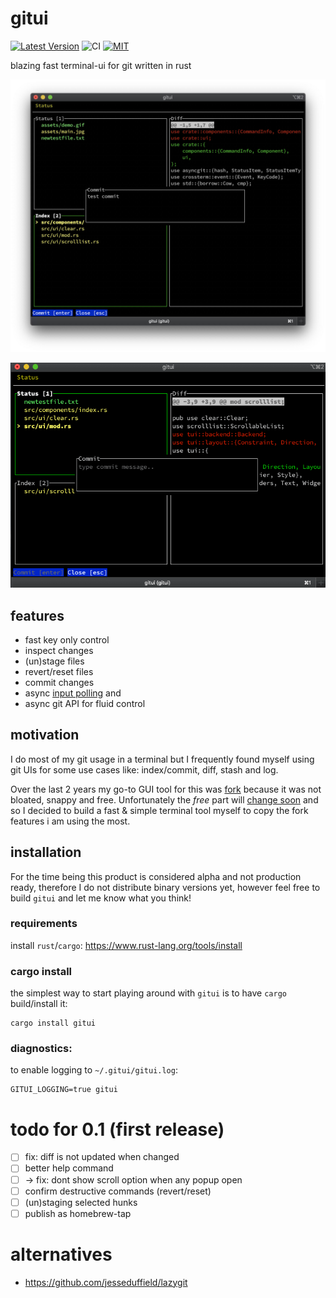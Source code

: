 # gitui

[![Latest Version][s1]][l1] ![CI](https://github.com/extrawurst/gitui/workflows/CI/badge.svg)  [![MIT][s2]][l2] 

[s1]: https://img.shields.io/crates/v/gitui.svg
[l1]: https://crates.io/crates/gitui

[s2]: https://img.shields.io/badge/license-MIT-blue.svg
[l2]: LICENSE

blazing fast terminal-ui for git written in rust

![img](assets/main.jpg)

![img](assets/demo.gif)

## features

* fast key only control
* inspect changes
* (un)stage files
* revert/reset files
* commit changes
* async [input polling](assets/perf_compare.jpg) and 
* async git API for fluid control

## motivation

I do most of my git usage in a terminal but I frequently found myself using git UIs for some use cases like: index/commit, diff, stash and log.

Over the last 2 years my go-to GUI tool for this was [fork](https://git-fork.com) because it was not bloated, snappy and free. Unfortunately the *free* part will [change soon](https://github.com/ForkIssues/TrackerWin/issues/571) and so I decided to build a fast & simple terminal tool myself to copy the fork features i am using the most.

## installation

For the time being this product is considered alpha and not production ready, therefore I do not distribute binary versions yet, however feel free to build `gitui` and let me know what you think!

### requirements

install `rust`/`cargo`: https://www.rust-lang.org/tools/install

### cargo install

the simplest way to start playing around with `gitui` is to have `cargo` build/install it:

```
cargo install gitui
```

### diagnostics:

to enable logging to `~/.gitui/gitui.log`:
```
GITUI_LOGGING=true gitui
```

# todo for 0.1 (first release)

* [ ] fix: diff is not updated when changed
* [ ] better help command 
* [ ] -> fix: dont show scroll option when any popup open
* [ ] confirm destructive commands (revert/reset)
* [ ] (un)staging selected hunks
* [ ] publish as homebrew-tap

# alternatives

* https://github.com/jesseduffield/lazygit